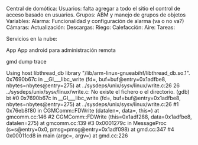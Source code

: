 Central de domótica:
    Usuarios: falta agregar a todo el sitio el control de acceso basado en usuarios.
    Grupos: ABM y manejo de grupos de objetos
    Variables:
    Alarma: Funcionalidad y configuración de alarma (va o no va?)
    Cámaras:
    Actualización:
    Descargas: 
    Riego:
    Calefacción:
    Aire:
    Tareas:

Servicios en la nube:



App
    App android para administración remota



gmd dump trace

Using host libthread_db library "/lib/arm-linux-gnueabihf/libthread_db.so.1".
0x7690b67c in __GI___libc_write (fd=<optimized out>, buf=buf@entry=0x1adfbe8, nbytes=nbytes@entry=275)
    at ../sysdeps/unix/sysv/linux/write.c:26
26      ../sysdeps/unix/sysv/linux/write.c: No existe el fichero o el directorio.
(gdb) bt
#0  0x7690b67c in __GI___libc_write (fd=<optimized out>, buf=buf@entry=0x1adfbe8, nbytes=nbytes@entry=275)
    at ../sysdeps/unix/sysv/linux/write.c:26
#1  0x76eb8f80 in CGMComm::FDWrite (datalen=<optimized out>, data=<optimized out>, this=<optimized out>) at gmcomm.cc:146
#2  CGMComm::FDWrite (this=0x1adf288, data=0x1adfbe8, datalen=275) at gmcomm.cc:139
#3  0x0001279c in MessageProc (s=s@entry=0x0, pmsg=pmsg@entry=0x1adf098) at gmd.cc:347
#4  0x00011cd8 in main (argc=<optimized out>, argv=<optimized out>) at gmd.cc:226
